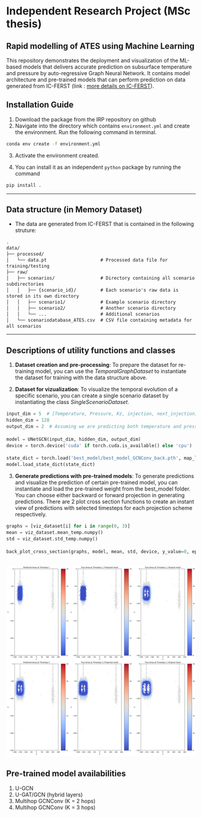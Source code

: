 # Independent Research Project (MSc thesis)
## Rapid modelling of ATES using Machine Learning

This repository demonstrates the deployment and visualization of the ML-based models that delivers accurate prediction on subsurface temperature and pressure by auto-regressive Graph Neural Network. It contains model architecture and pre-trained models that can perform prediction on data generated from IC-FERST (link : [more details on IC-FERST](https://www.imperial.ac.uk/earth-science/research/research-groups/norms/software/ic-ferst/)).

## Installation Guide

1. Download the package from the IRP repository on github
2. Navigate into the directory which contains `environment.yml` and create the environment. Run the following command in terminal.
```bash
conda env create -f environment.yml
```
3. Activate the environment created. 

4. You can install it as an independent `python` package by running the command
```bash
pip install .
```
---
## Data structure (in Memory Dataset)
- The data are generated from IC-FERST that is contained in the following struture:
```
.
data/
├── processed/
│   └── data.pt                    # Processed data file for training/testing
├── raw/
│   ├── scenarios/                 # Directory containing all scenario subdirectories
│   │   ├── {scenario_id}/         # Each scenario's raw data is stored in its own directory
│   │   ├── scenario1/             # Example scenario directory
│   │   ├── scenario2/             # Another scenario directory
│   │   └── ...                    # Additional scenarios
│   └── scenariodatabase_ATES.csv  # CSV file containing metadata for all scenarios
```
---
## Descriptions of utility functions and classes
1. **Dataset creation and pre-processing**: To prepare the dataset for re-training model, you can use the *TemporalGraphDataset* to instantiate the dataset for training with the data structure above.

2. **Dataset for vizualization**: To visualize the temporal evolution of a specific scenario, you can create a single scenario dataset by instantiating the class *SingleScenarioDataset*.

```python
input_dim = 5  # [Temperature, Pressure, Kz, injection, next_injection] = 5 features
hidden_dim = 128
output_dim = 2  # Assuming we are predicting both temperature and pressure

model = UNetGCN(input_dim, hidden_dim, output_dim)
device = torch.device('cuda' if torch.cuda.is_available() else 'cpu')

state_dict = torch.load('best_model/best_model_GCNConv_back.pth', map_location=device)
model.load_state_dict(state_dict)
```


3. **Generate predictions with pre-trained models**: To generate predictions and visualize the prediction of certain pre-trained model, you can instantiate and load the pre-trained weight from the best_model folder.  You can choose either backward or forward projection in generating predictions. There are 2 plot cross section functions to create an instant view of predictions with selected timesteps for each projection scheme respectively. 

```python
graphs = [viz_dataset[i] for i in range(0, 3)]
mean = viz_dataset.mean_temp.numpy()
std = viz_dataset.std_temp.numpy()

back_plot_cross_section(graphs, model, mean, std, device, y_value=0, epsilon=10, dims=200, mode = 'temp')
```

![](images/demo.png)
---
## Pre-trained model availabilities
1. U-GCN
2. U-GAT/GCN (hybrid layers)
3. Multihop GCNConv (K = 2 hops)
4. Multihop GCNConv (K = 3 hops)
